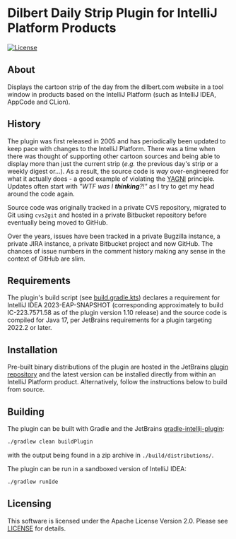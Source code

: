 # Dilbert Daily Strip Plugin for IntelliJ Platform Products

[![License](https://img.shields.io/badge/License-Apache%202.0-blue.svg)](LICENSE)

## About

Displays the cartoon strip of the day from the dilbert.com website in a
tool window in products based on the IntelliJ Platform (such as IntelliJ IDEA,
AppCode and CLion).

## History

The plugin was first released in 2005 and has periodically been updated to keep
pace with changes to the IntelliJ Platform. There was a time when there was
thought of supporting other cartoon sources and being able to display more than
just the current strip (_e.g._ the previous day's strip or a weekly digest
or...). As a result, the source code is _way_ over-engineered for what it
actually does - a good example of violating the
[YAGNI](https://en.wikipedia.org/wiki/You_aren%27t_gonna_need_it) principle.
Updates often start with _"WTF was I **thinking**?!"_ as I try to get my head
around the code again.

Source code was originally tracked in a private CVS repository, migrated to Git
using `cvs2git` and hosted in a private Bitbucket repository before eventually
being moved to GitHub.

Over the years, issues have been tracked in a private Bugzilla instance, a
private JIRA instance, a private Bitbucket project and now GitHub. The chances
of issue numbers in the comment history making any sense in the context of
GitHub are slim.

## Requirements

The plugin's build script (see [build.gradle.kts](build.gradle.kts)) declares a
requirement for IntelliJ IDEA 2023-EAP-SNAPSHOT (corresponding approximately to
build IC-223.7571.58 as of the plugin version 1.10 release) and the source code
is compiled for Java 17, per JetBrains requirements for a plugin targeting
2022.2 or later.

## Installation

Pre-built binary distributions of the plugin are hosted in the JetBrains
[plugin repository](https://plugins.jetbrains.com/plugin/36-dilbert-daily-strip)
and the latest version can be installed directly from within an IntelliJ
Platform product. Alternatively, follow the instructions below to build from
source.

## Building

The plugin can be built with Gradle and the JetBrains
[gradle-intellij-plugin](https://github.com/JetBrains/gradle-intellij-plugin):

```bash
./gradlew clean buildPlugin
```

with the output being found in a zip archive in `./build/distributions/`.

The plugin can be run in a sandboxed version of IntelliJ IDEA:

```bash
./gradlew runIde
```

## Licensing

This software is licensed under the Apache License Version 2.0. Please see
[LICENSE](LICENSE) for details.
